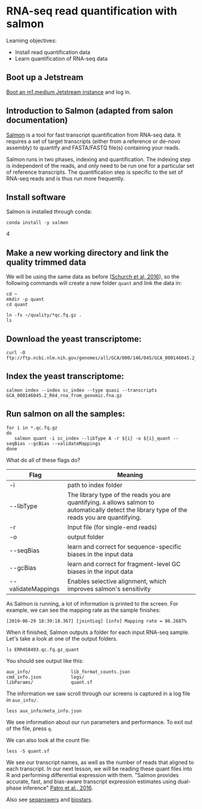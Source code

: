 # RNA-seq read quantification with salmon

Learning objectives:

* Install read quantification data
* Learn quantification of RNA-seq data


## Boot up a Jetstream

[Boot an m1.medium Jetstream instance](jetstream/boot.md) and log in.

## Introduction to Salmon (adapted from salon documentation)

[Salmon](https://salmon.readthedocs.io/en/latest/salmon.html) is a tool for fast
transcript quantification from RNA-seq data. It requires a set of target 
transcripts (either from a reference or de-novo assembly) to quantify and 
FASTA/FASTQ file(s) containing your reads. 

Salmon runs in two phases, indexing and quantification. The indexing step is 
independent of the reads, and only need to be run one for a particular set of 
reference transcripts. The quantification step is specific to the set of RNA-seq
reads and is thus run more frequently. 

## Install software

Salmon is installed through conda:

```
conda install -y salmon
```
4
## Make a new working directory and link the quality trimmed data

We will be using the same data as before 
([Schurch et al, 2016](https://www.ncbi.nlm.nih.gov/pmc/articles/PMC4878611/)),
so the following commands will create a new folder `quant` and link the data in:

```
cd ~
mkdir -p quant
cd quant

ln -fs ~/quality/*qc.fq.gz .
ls
```

## Download the yeast transcriptome:

```
curl -O ftp://ftp.ncbi.nlm.nih.gov/genomes/all/GCA/000/146/045/GCA_000146045.2_R64/GCA_000146045.2_R64_rna_from_genomic.fna.gz
```

## Index the yeast transcriptome:

```
salmon index --index sc_index --type quasi --transcripts GCA_000146045.2_R64_rna_from_genomic.fna.gz
```

## Run salmon on all the samples:

```
for i in *.qc.fq.gz
do
   salmon quant -i sc_index --libType A -r ${i} -o ${i}_quant --seqBias --gcBias --validateMappings
done
```

What do all of these flags do?

| Flag | Meaning |
|--------------------|------------------------------------------------------------------|
| -i | path to index folder |
| --libType | The library type of the reads you are quantifying. `A` allows salmon to automatically detect the library type of the reads you are quantifying. |
| -r | Input file (for single-end reads) |
| -o | output folder |
| --seqBias | learn and correct for sequence-specific biases in the input data |
| --gcBias | learn and correct for fragment-level GC biases in the input data |
| --validateMappings | Enables selective alignment, which improves salmon's sensitivity |

As Salmon is running, a lot of information is printed to the screen. For example,
we can see the mapping rate as the sample finishes:

```
[2019-06-29 18:39:18.367] [jointLog] [info] Mapping rate = 86.2687%
```

When it finished, Salmon outputs a folder for each input RNA-seq sample. Let's
take a look at one of the output folders.

```
ls ERR458493.qc.fq.gz_quant
```

You should see output like this:

```
aux_info/               lib_format_counts.json
cmd_info.json           logs/
libParams/              quant.sf
```

The information we saw scroll through our screens is captured in a log file in
`aux_info/`. 

```
less aux_info/meta_info.json
```

We see information about our run parameters and performance. To exit out of the 
file, press `q`.

We can also look at the count file:
```
less -S quant.sf
```

We see our transcript names, as well as the number of reads that aligned to 
each transcript. In our next lesson, we will be reading these quant files into 
R and performing differential expression with them.
"Salmon provides accurate, fast, and bias-aware transcript expression estimates using dual-phase inference" [Patro et al., 2016](http://biorxiv.org/content/early/2016/08/30/021592).

Also see [seqanswers](http://seqanswers.com/) and [biostars](https://www.biostars.org/).

